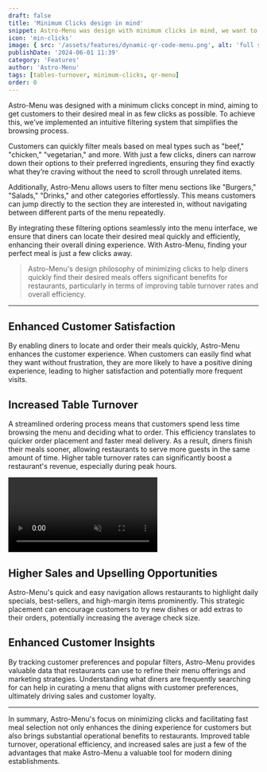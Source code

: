 ```yaml
---
draft: false
title: 'Minimum Clicks design in mind'
snippet: Astro-Menu was design with minimum clicks in mind, we want to make sure that your customers can order with the least number of clicks possible without overwhelming them with too many options.
icon: 'min-clicks'
image: { src: '/assets/features/dynamic-qr-code-menu.png', alt: 'full stack web development' }
publishDate: '2024-06-01 11:39'
category: 'Features'
author: 'Astro-Menu'
tags: [tables-turnover, minimum-clicks, qr-menu]
order: 0
---
```


Astro-Menu was designed with a minimum clicks concept in mind, aiming to get customers to their desired meal in as few clicks as possible. To achieve this, we’ve implemented an intuitive filtering system that simplifies the browsing process.

Customers can quickly filter meals based on meal types such as "beef," "chicken," "vegetarian," and more. With just a few clicks, diners can narrow down their options to their preferred ingredients, ensuring they find exactly what they’re craving without the need to scroll through unrelated items.

Additionally, Astro-Menu allows users to filter menu sections like "Burgers," "Salads," "Drinks," and other categories effortlessly. This means customers can jump directly to the section they are interested in, without navigating between different parts of the menu repeatedly.

By integrating these filtering options seamlessly into the menu interface, we ensure that diners can locate their desired meal quickly and efficiently, enhancing their overall dining experience. With Astro-Menu, finding your perfect meal is just a few clicks away.

> Astro-Menu's design philosophy of minimizing clicks to help diners quickly find their desired meals offers significant benefits for restaurants, particularly in terms of improving table turnover rates and overall efficiency.

---

## Enhanced Customer Satisfaction

By enabling diners to locate and order their meals quickly, Astro-Menu enhances the customer experience. When customers can easily find what they want without frustration, they are more likely to have a positive dining experience, leading to higher satisfaction and potentially more frequent visits.

## Increased Table Turnover

A streamlined ordering process means that customers spend less time browsing the menu and deciding what to order. This efficiency translates to quicker order placement and faster meal delivery. As a result, diners finish their meals sooner, allowing restaurants to serve more guests in the same amount of time. Higher table turnover rates can significantly boost a restaurant's revenue, especially during peak hours.

<div class='sm:grid sm:grid-cols-2 gap-5 items-center'>
<!-- <img src='/public/assets/features/dynamic-qr-code-menu.png' alt='astro-menu-min-clicks' class='border-2 border-gray-200 rounded-lg w-96'> -->
<video src='/public/assets/features/self-order.mp4' autoplay loop muted>
<div>
<h2>Improved Operational Efficiency</h2>
<p>
Astro-Menu's efficient design reduces the need for waitstaff to spend excessive time answering menu-related questions or taking orders, allowing them to focus on delivering exceptional service and attending to other customer needs. This can lead to a smoother operation and better utilization of staff resources.
</p>

<h2>Real-Time Menu Management</h2>

<p>With the integration of Astro-Menu into the restaurant's POS system, menu updates can be made in real-time, ensuring that diners always have access to the latest offerings and availability. This minimizes the risk of customers ordering items that are out of stock, thereby reducing order errors and improving overall service efficiency.</p>
</div>
</div>

## Higher Sales and Upselling Opportunities

Astro-Menu's quick and easy navigation allows restaurants to highlight daily specials, best-sellers, and high-margin items prominently. This strategic placement can encourage customers to try new dishes or add extras to their orders, potentially increasing the average check size.

## Enhanced Customer Insights

By tracking customer preferences and popular filters, Astro-Menu provides valuable data that restaurants can use to refine their menu offerings and marketing strategies. Understanding what diners are frequently searching for can help in curating a menu that aligns with customer preferences, ultimately driving sales and customer loyalty.

---

In summary, Astro-Menu's focus on minimizing clicks and facilitating fast meal selection not only enhances the dining experience for customers but also brings substantial operational benefits to restaurants. Improved table turnover, operational efficiency, and increased sales are just a few of the advantages that make Astro-Menu a valuable tool for modern dining establishments.
